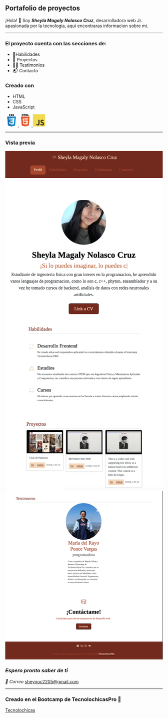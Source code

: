 ## Portafolio de proyectos 

¡Hola! 👋 Soy ***Sheyla Magaly Nolasco Cruz***, desarrolladora web Jr. apasionada por la tecnologia, aqui encontraras informacion sobre mi.

____
### El proyecto cuenta con las secciones de:

- 🔨Habilidades
- 📄 Proyectos
- 🙎‍♀️ Testimonios
- 📬 Contacto

### Creado con
- HTML
- CSS
- JavaScript

 <a href="https://www.w3schools.com/css/" target="_blank"> <img src="https://raw.githubusercontent.com/devicons/devicon/master/icons/css3/css3-original-wordmark.svg" alt="css3" width="40" height="40"/> </a>
 <a href="https://www.w3.org/html/" target="_blank"> <img src="https://raw.githubusercontent.com/devicons/devicon/master/icons/html5/html5-original-wordmark.svg" alt="html5" width="40" height="40"/> </a>
   <a href="https://developer.mozilla.org/en-US/docs/Web/JavaScript" target="_blank"> <img src="https://raw.githubusercontent.com/devicons/devicon/master/icons/javascript/javascript-original.svg" alt="javascript" width="40" height="40"/> </a>

___
### Vista previa
![Proyecto](assets/CapturaPortafolio.png)
![Proyecto](assets/CapturaPortafolio2.png)
![Proyecto](assets/CapturaPortafolio3.png)

### *Espero pronto saber de ti*
*📧 Correo*
[sheynoc2205@gmail.com](mailto:heynoc2205@gmail.com)

___
### Creado en el Bootcamp de TecnolochicasPro 💜
[Tecnolochicas](https://tecnolochicas.mx/)